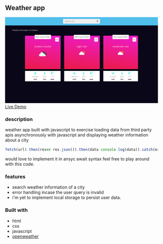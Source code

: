 ## Weather app

![weather app](assets/weather-app.png)
[Live Demo]()

### description

weather app built with javascript to exercise loading data from third party apis asynchronously with javascript and displaying weather information about a city

```javascript
fetch(url).then(res=> res.json()).then(data console.log(data)).catch(err=>console.log(err))
```

would love to implement it in ansyc await syntax feel free to play around with this code.

### features

- search weather information of a city
- error handling incase the user query is invalid
- i'm yet to implement local storage to persist user data.

### Built with

- html
- css
- javascript
- [openweather](https://openweathermap.org)
